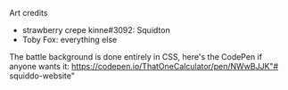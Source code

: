 Art credits
- strawberry crepe kinne#3092: Squidton
- Toby Fox: everything else

The battle background is done entirely in CSS, here's the CodePen if anyone wants it: https://codepen.io/ThatOneCalculator/pen/NWwBJJK"# squiddo-website" 
